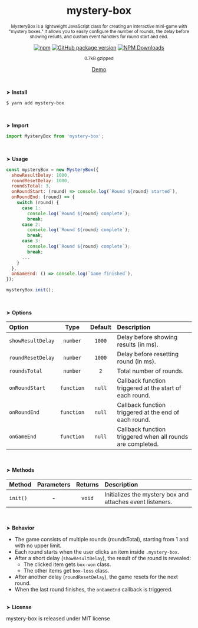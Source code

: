 <div align="center">
<br>

<h1>mystery-box</h1>

<p><sup>MysteryBox is a lightweight JavaScript class for creating an interactive mini-game with "mystery boxes." It allows you to easily configure the number of rounds, the delay before showing results, and custom event handlers for round start and end.</sup></p>

[![npm](https://img.shields.io/npm/v/mystery-box.svg?colorB=brightgreen)](https://www.npmjs.com/package/mystery-box)
[![GitHub package version](https://img.shields.io/github/package-json/v/ux-ui-pro/mystery-box.svg)](https://github.com/ux-ui-pro/mystery-box)
[![NPM Downloads](https://img.shields.io/npm/dm/mystery-box.svg?style=flat)](https://www.npmjs.org/package/mystery-box)

<sup>0.7kB gzipped</sup>

<a href="https://codepen.io/ux-ui/pen/ZYEErYj">Demo</a>

</div>
<br>

&#10148; **Install**
```console
$ yarn add mystery-box
```
<br>

&#10148; **Import**
```javascript
import MysteryBox from 'mystery-box';
```
<br>

&#10148; **Usage**
```javascript
const mysteryBox = new MysteryBox({
  showResultDelay: 1000,
  roundResetDelay: 1000,
  roundsTotal: 3,
  onRoundStart: (round) => console.log(`Round ${round} started`),
  onRoundEnd: (round) => {
    switch (round) {
      case 1:
        console.log(`Round ${round} complete`);
        break;
      case 2:
        console.log(`Round ${round} complete`);
        break;
      case 3:
        console.log(`Round ${round} complete`);
        break;
      ...
    }
  },
  onGameEnd: () => console.log(`Game finished`),
});

mysteryBox.init();
```
<br>

&#10148; **Options**

| Option            |    Type    | Default | Description                                                |
|:------------------|:----------:|:-------:|:-----------------------------------------------------------|
| `showResultDelay` |  `number`  | `1000`  | Delay before showing results (in ms).                      |
| `roundResetDelay` |  `number`  | `1000`  | Delay before resetting round (in ms).                      |
| `roundsTotal`     |  `number`  |   `2`   | Total number of rounds.                                    |
| `onRoundStart`    | `function` | `null`  | Callback function triggered at the start of each round.    |
| `onRoundEnd`      | `function` | `null`  | Callback function triggered at the end of each round.      |
| `onGameEnd`       | `function` | `null`  | Callback function triggered when all rounds are completed. |
<br>

&#10148; **Methods**

| Method   | Parameters  | Returns  | Description                                               |
|:---------|:-----------:|:--------:|:----------------------------------------------------------|
| `init()` |      -      |  `void`  | Initializes the mystery box and attaches event listeners. |
<br>

&#10148; **Behavior**

- The game consists of multiple rounds (roundsTotal), starting from 1 and with no upper limit.
- Each round starts when the user clicks an item inside `.mystery-box`.
- After a short delay (`showResultDelay`), the result of the round is revealed:
  - The clicked item gets `box-won` class.
  - The other items get `box-loss` class.
- After another delay (`roundResetDelay`), the game resets for the next round.
- When the last round finishes, the `onGameEnd` callback is triggered.
<br><br>

&#10148; **License**

mystery-box is released under MIT license
